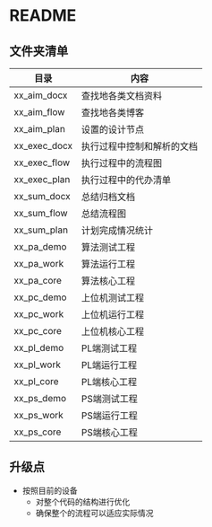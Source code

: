 # README
## 文件夹清单
| 目录 | 内容 |
| ---  | --- |  
| xx_aim_docx | 查找地各类文档资料 |
| xx_aim_flow | 查找地各类博客 | 
| xx_aim_plan | 设置的设计节点 | 
| xx_exec_docx| 执行过程中控制和解析的文档 | 
| xx_exec_flow| 执行过程中的流程图 | 
| xx_exec_plan| 执行过程中的代办清单 | 
| xx_sum_docx | 总结归档文档 | 
| xx_sum_flow | 总结流程图  |
| xx_sum_plan | 计划完成情况统计 | 
| xx_pa_demo  | 算法测试工程 | 
| xx_pa_work  | 算法运行工程 | 
| xx_pa_core  | 算法核心工程 |
| xx_pc_demo  | 上位机测试工程 | 
| xx_pc_work  | 上位机运行工程 | 
| xx_pc_core  | 上位机核心工程 |
| xx_pl_demo  | PL端测试工程 | 
| xx_pl_work  | PL端运行工程 | 
| xx_pl_core  | PL端核心工程 |
| xx_ps_demo  | PS端测试工程 | 
| xx_ps_work  | PS端运行工程 | 
| xx_ps_core  | PS端核心工程 |

## 升级点
* 按照目前的设备
    * 对整个代码的结构进行优化
    * 确保整个的流程可以适应实际情况